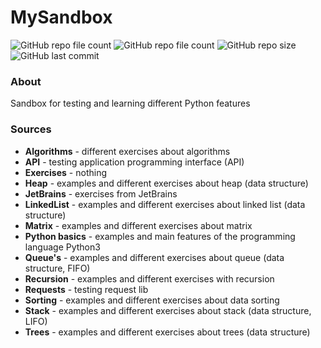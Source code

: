 # MySandbox
![GitHub repo file count](https://img.shields.io/github/directory-file-count/Aleksandr%20Sergeev/Sandbox_Python)
![GitHub repo file count](https://img.shields.io/github/directory-file-count/AlexxSandbox/Sandbox_Python)
![GitHub repo size](https://img.shields.io/github/repo-size/AlexxSandbox/Sandbox_Python)
![GitHub last commit](https://img.shields.io/github/last-commit/AlexxSandbox/Sandbox_Python)

### About
Sandbox for testing and learning different Python features

### Sources
- **Algorithms** - different exercises about algorithms
- **API** - testing application programming interface (API)
- **Exercises** - nothing
- **Heap** - examples and different exercises about heap (data structure)
- **JetBrains** - exercises from JetBrains
- **LinkedList** - examples and different exercises about linked list (data structure)
- **Matrix** - examples and different exercises about matrix
- **Python basics** - examples and main features of the programming language Python3
- **Queue's** - examples and different exercises about queue (data structure, FIFO)
- **Recursion** - examples and different exercises with recursion
- **Requests** - testing request lib
- **Sorting** - examples and different exercises about data sorting
- **Stack** - examples and different exercises about stack (data structure, LIFO)
- **Trees** - examples and different exercises about trees (data structure)
